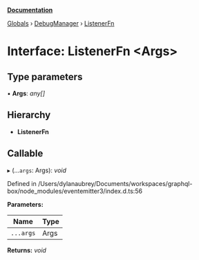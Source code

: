 **[Documentation](../README.md)**

[Globals](../README.md) › [DebugManager](../classes/debugmanager.md) › [ListenerFn](debugmanager.listenerfn.md)

# Interface: ListenerFn <**Args**>

## Type parameters

▪ **Args**: *any[]*

## Hierarchy

* **ListenerFn**

## Callable

▸ (...`args`: Args): *void*

Defined in /Users/dylanaubrey/Documents/workspaces/graphql-box/node_modules/eventemitter3/index.d.ts:56

**Parameters:**

Name | Type |
------ | ------ |
`...args` | Args |

**Returns:** *void*